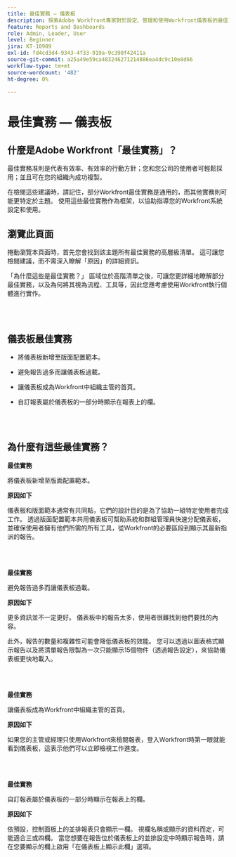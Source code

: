 ```yaml
---
title: 最佳實務 — 儀表板
description: 探索Adobe Workfront專家對於設定、管理和使用Workfront儀表板的最佳實務建議。
feature: Reports and Dashboards
role: Admin, Leader, User
level: Beginner
jira: KT-10909
exl-id: fd4cd3d4-9343-4f33-919a-9c390f42411a
source-git-commit: a25a49e59ca483246271214886ea4dc9c10e8d66
workflow-type: tm+mt
source-wordcount: '482'
ht-degree: 0%

---
```


# 最佳實務 — 儀表板

## 什麼是Adobe Workfront「最佳實務」？

最佳實務准則是代表有效率、有效率的行動方針；您和您公司的使用者可輕鬆採用；並且可在您的組織內成功複製。

在檢閱這些建議時，請記住，部分Workfront最佳實務是通用的，而其他實務則可能更特定於主題。 使用這些最佳實務作為框架，以協助指導您的Workfront系統設定和使用。

## 瀏覽此頁面

捲動瀏覽本頁面時，首先您會找到該主題所有最佳實務的高層級清單。 這可讓您檢閱建議，而不需深入瞭解「原因」的詳細資訊。

「為什麼這些是最佳實務？」 區域位於高階清單之後，可讓您更詳細地瞭解部分最佳實務，以及為何將其視為流程、工具等，因此您應考慮使用Workfront執行個體進行實作。

</br>
</br>

## 儀表板最佳實務

* 將儀表板新增至版面配置範本。

* 避免報告過多而讓儀表板過載。

* 讓儀表板成為Workfront中組織主管的首頁。

* 自訂報表屬於儀表板的一部分時顯示在報表上的欄。


</br>
</br>


## 為什麼有這些最佳實務？

**最佳實務**

將儀表板新增至版面配置範本。

**原因如下**

儀表板和版面範本通常有共同點，它們的設計目的是為了協助一組特定使用者完成工作。 透過版面配置範本共用儀表板可幫助系統和群組管理員快速分配儀表板，並確保使用者擁有他們所需的所有工具，從Workfront的必要區段到顯示其最新指派的報告。

</br>
</br>

**最佳實務**

避免報告過多而讓儀表板過載。

**原因如下**

更多資訊並不一定更好。 儀表板中的報告太多，使用者很難找到他們要找的內容。

此外，報告的數量和複雜性可能會降低儀表板的效能。 您可以透過以圖表格式顯示報告以及將清單報告限製為一次只能顯示15個物件（透過報告設定），來協助儀表板更快地載入。

</br>
</br>

**最佳實務**

讓儀表板成為Workfront中組織主管的首頁。

**原因如下**

如果您的主管或經理只使用Workfront來檢閱報表，登入Workfront時第一眼就能看到儀表板，這表示他們可以立即檢視工作進度。

</br>
</br>

**最佳實務**

自訂報表屬於儀表板的一部分時顯示在報表上的欄。

**原因如下**

依預設，控制面板上的並排報表只會顯示一欄。 視欄名稱或顯示的資料而定，可能適合三或四欄。 當您想要在報告位於儀表板上的並排設定中時顯示報告時，請在您要顯示的欄上啟用「在儀表板上顯示此欄」選項。
